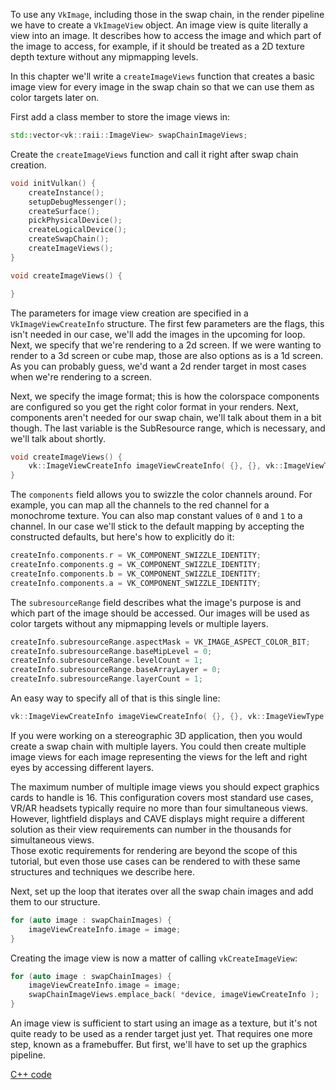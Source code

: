 To use any `VkImage`, including those in the swap chain, in the render pipeline
we have to create a `VkImageView` object. An image view is quite literally a
view into an image. It describes how to access the image and which part of the
image to access, for example, if it should be treated as a 2D texture depth
texture without any mipmapping levels.

In this chapter we'll write a `createImageViews` function that creates a basic
image view for every image in the swap chain so that we can use them as color
targets later on.

First add a class member to store the image views in:

```c++
std::vector<vk::raii::ImageView> swapChainImageViews;
```

Create the `createImageViews` function and call it right after swap chain
creation.

```c++
void initVulkan() {
    createInstance();
    setupDebugMessenger();
    createSurface();
    pickPhysicalDevice();
    createLogicalDevice();
    createSwapChain();
    createImageViews();
}

void createImageViews() {

}
```

The parameters for image view creation are specified in a
`VkImageViewCreateInfo` structure. The first few parameters are the flags, 
this isn't needed in our case, we'll add the images in the upcoming for loop.
Next, we specify that we're rendering to a 2d screen.  If we were wanting 
to render to a 3d screen or cube map, those are also options as is a 1d 
screen.  As you can probably guess, we'd want a 2d render target in most 
cases when we're rendering to a screen.

Next, we specify the image format; this is how the colorspace 
components are configured so you get the right color format in your 
renders. Next, components aren't needed for our swap chain, we'll talk 
about them in a bit though. The last variable is the SubResource range, 
which is necessary, and we'll talk about shortly.

```c++
void createImageViews() {
    vk::ImageViewCreateInfo imageViewCreateInfo( {}, {}, vk::ImageViewType::e2D, swapChainImageFormat, {}, {} );
}
```

The `components` field allows you to swizzle the color channels around. For
example, you can map all the channels to the red channel for a monochrome
texture. You can also map constant values of `0` and `1` to a channel. In our
case we'll stick to the default mapping by accepting the constructed 
defaults, but here's how to explicitly do it:

```c++
createInfo.components.r = VK_COMPONENT_SWIZZLE_IDENTITY;
createInfo.components.g = VK_COMPONENT_SWIZZLE_IDENTITY;
createInfo.components.b = VK_COMPONENT_SWIZZLE_IDENTITY;
createInfo.components.a = VK_COMPONENT_SWIZZLE_IDENTITY;
```

The `subresourceRange` field describes what the image's purpose is and which
part of the image should be accessed. Our images will be used as color targets
without any mipmapping levels or multiple layers.

```c++
createInfo.subresourceRange.aspectMask = VK_IMAGE_ASPECT_COLOR_BIT;
createInfo.subresourceRange.baseMipLevel = 0;
createInfo.subresourceRange.levelCount = 1;
createInfo.subresourceRange.baseArrayLayer = 0;
createInfo.subresourceRange.layerCount = 1;
```

An easy way to specify all of that is this single line:

```c++
vk::ImageViewCreateInfo imageViewCreateInfo( {}, {}, vk::ImageViewType::e2D, swapChainImageFormat, {}, { vk::ImageAspectFlagBits::eColor, 0, 1, 0, 1 } );
```

If you were working on a stereographic 3D application, then you would create a
swap chain with multiple layers. You could then create multiple image views for
each image representing the views for the left and right eyes by accessing
different layers.

The maximum number of multiple image views you should expect graphics cards 
to handle is 16. This configuration covers most standard use cases, VR/AR 
headsets typically require no more than four simultaneous views. However, 
lightfield displays and CAVE displays might require a different solution as 
their view requirements can number in the thousands for simultaneous views.  
Those exotic requirements for rendering are beyond the scope of this 
tutorial, but even those use cases can be rendered to with these same 
structures and techniques we describe here.

Next, set up the loop that iterates over all the swap chain images and add
them to our structure.

```c++
for (auto image : swapChainImages) {
    imageViewCreateInfo.image = image;
}
```

Creating the image view is now a matter of calling `vkCreateImageView`:

```c++
for (auto image : swapChainImages) {
    imageViewCreateInfo.image = image;
    swapChainImageViews.emplace_back( *device, imageViewCreateInfo );
}
```

An image view is sufficient to start using an image as a texture, but it's not
quite ready to be used as a render target just yet. That requires one more 
step, known as a framebuffer. But first, we'll have to set up the
graphics pipeline.

[C++ code](/code/07_image_views.cpp)
